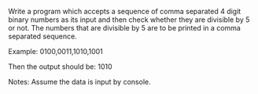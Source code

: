 Write a program which accepts a sequence of comma separated 4 digit binary numbers as its input and then check whether they are divisible by 5 or not. The numbers that are divisible by 5 are to be printed in a comma separated sequence.

Example: 0100,0011,1010,1001

Then the output should be: 1010

Notes: Assume the data is input by console.

